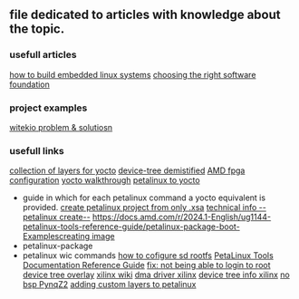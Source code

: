 ## file dedicated to articles with knowledge about the topic.

### usefull articles
[how to build embedded linux systems](https://witekio.com/blog/embedded-linux-demystified-3/)
[choosing the right software foundation](https://witekio.com/blog/software-foundation-bare-metal-linux/)

### project examples
[witekio problem & solutiosn](https://witekio.com/case-studies/)

### usefull links
[collection of layers for yocto](https://layers.openembedded.org/layerindex/branch/master/layers/)
[device-tree demistified](https://www.youtube.com/watch?v=_Z65pqLSMi8)
[AMD fpga configuration](https://docs.amd.com/r/en-US/ug1144-petalinux-tools-reference-guide/FPGA-Manager-Configuration-and-Usage-for-Zynq-7000-Devices-and-Zynq-UltraScale-MPSoC)
[yocto walkthrough](https://www.youtube.com/watch?v=8M8U1EgnUVw)
[petalinux to yocto](https://xilinx-wiki.atlassian.net/wiki/spaces/A/pages/2787311617/PetaLinux+to+Yocto+-+Command+Cross+Reference)
- guide in which for each petalinux command a yocto equivalent is provided.
[create petalinux project from only .xsa](https://www.reddit.com/r/FPGA/comments/otyx7b/comment/i1n77hq/)
[technical info --petalinux create--](https://docs.amd.com/r/en-US/ug1144-petalinux-tools-reference-guide/petalinux-create-Command-Line-Options)
[https://docs.amd.com/r/2024.1-English/ug1144-petalinux-tools-reference-guide/petalinux-package-boot-Examplescreating image](https://docs.amd.com/r/2024.1-English/ug1144-petalinux-tools-reference-guide/petalinux-package-boot-Examples)
- petalinux-package
- petalinux wic commands
[how to cofigure sd rootfs](https://github.com/Digilent/Petalinux-Zybo-Z7-20)
[PetaLinux Tools Documentation Reference Guide](https://www.xilinx.com/support/documents/sw_manuals/xilinx2022_2/ug1144-petalinux-tools-reference-guide.pdf)
[fix: not being able to login to root](https://adaptivesupport.amd.com/s/question/0D52E00007DmUjOSAV/root-disabled-in-20221?language=en_US&t=1655688068710)
[device tree overlay](https://www.kernel.org/doc/Documentation/devicetree/overlay-notes.txt)
[xilinx wiki](https://xilinx-wiki.atlassian.net/wiki/spaces/A/overview?homepageId=18844350)
[dma driver xilinx](https://github.com/Xilinx/linux-xlnx/blob/master/drivers/dma/xilinx/xilinx_dma.c)
[device tree info xilinx](https://xilinx-wiki.atlassian.net/wiki/spaces/A/pages/18842279/Build+Device+Tree+Blob)
[no bsp PynqZ2](https://discuss.pynq.io/t/bsps-for-petalinux-pynq/3824)
[adding custom layers to petalinux](https://adaptivesupport.amd.com/s/article/Steps-to-add-custom-recipes-layers-along-with-adding-package-to-rootfs?language=en_US)
